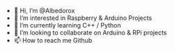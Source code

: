 - 👋 Hi, I’m @Albedorox
- 👀 I’m interested in Raspberry & Arduino Projects
- 🌱 I’m currently learning C++ / Python
- 💞️ I’m looking to collaborate on Arduino & RPi projects
- 📫 How to reach me Github

<!---
Albedorox/Albedorox is a ✨ special ✨ repository because its `README.md` (this file) appears on your GitHub profile.
You can click the Preview link to take a look at your changes.
--->
